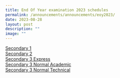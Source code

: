 ```yaml
---
title: End Of Year examination 2023 schedules
permalink: /announcements/announcements/eoy2023/
date: 2023-08-28
layout: post
description: ""
image: ""
---
```

[Secondary 1](/files/EOY%20Timetable/2023/2023%20sec1%20eoy%20exam%20tt_11%20aug.pdf)<br>
[Secondary 2](/files/EOY%20Timetable/2023/2023%20sec2%20eoy%20exam%20tt_6%20aug.pdf)<br>
[Secondary 3 Express](/files/EOY%20Timetable/2023/eoy_timetable_2023_3e_6aug.pdf)<br>
[Secondary 3 Normal Academic](/files/EOY%20Timetable/2023/eoy_timetable_2023_3n_6aug.pdf)<br>
[Secondary 3 Normal Technical](/files/EOY%20Timetable/2023/eoy_timetable_2023_3nt_28aug.pdf)